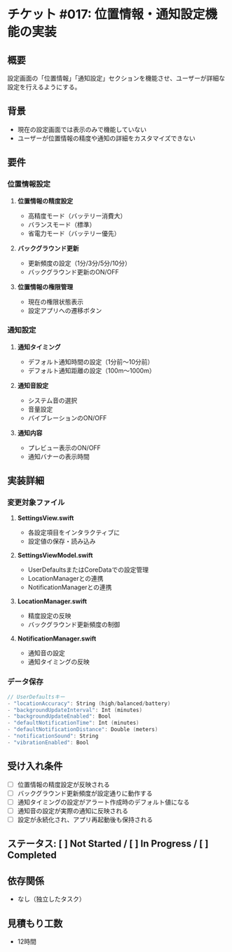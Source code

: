 # チケット #017: 位置情報・通知設定機能の実装

## 概要
設定画面の「位置情報」「通知設定」セクションを機能させ、ユーザーが詳細な設定を行えるようにする。

## 背景
- 現在の設定画面では表示のみで機能していない
- ユーザーが位置情報の精度や通知の詳細をカスタマイズできない

## 要件
### 位置情報設定
1. **位置情報の精度設定**
   - 高精度モード（バッテリー消費大）
   - バランスモード（標準）
   - 省電力モード（バッテリー優先）

2. **バックグラウンド更新**
   - 更新頻度の設定（1分/3分/5分/10分）
   - バックグラウンド更新のON/OFF

3. **位置情報の権限管理**
   - 現在の権限状態表示
   - 設定アプリへの遷移ボタン

### 通知設定
1. **通知タイミング**
   - デフォルト通知時間の設定（1分前〜10分前）
   - デフォルト通知距離の設定（100m〜1000m）

2. **通知音設定**
   - システム音の選択
   - 音量設定
   - バイブレーションのON/OFF

3. **通知内容**
   - プレビュー表示のON/OFF
   - 通知バナーの表示時間

## 実装詳細

### 変更対象ファイル
1. **SettingsView.swift**
   - 各設定項目をインタラクティブに
   - 設定値の保存・読み込み

2. **SettingsViewModel.swift**
   - UserDefaultsまたはCoreDataでの設定管理
   - LocationManagerとの連携
   - NotificationManagerとの連携

3. **LocationManager.swift**
   - 精度設定の反映
   - バックグラウンド更新頻度の制御

4. **NotificationManager.swift**
   - 通知音の設定
   - 通知タイミングの反映

### データ保存
```swift
// UserDefaultsキー
- "locationAccuracy": String (high/balanced/battery)
- "backgroundUpdateInterval": Int (minutes)
- "backgroundUpdateEnabled": Bool
- "defaultNotificationTime": Int (minutes)
- "defaultNotificationDistance": Double (meters)
- "notificationSound": String
- "vibrationEnabled": Bool
```

## 受け入れ条件
- [ ] 位置情報の精度設定が反映される
- [ ] バックグラウンド更新頻度が設定通りに動作する
- [ ] 通知タイミングの設定がアラート作成時のデフォルト値になる
- [ ] 通知音の設定が実際の通知に反映される
- [ ] 設定が永続化され、アプリ再起動後も保持される

## ステータス: [ ] Not Started / [ ] In Progress / [ ] Completed

## 依存関係
- なし（独立したタスク）

## 見積もり工数
- 12時間